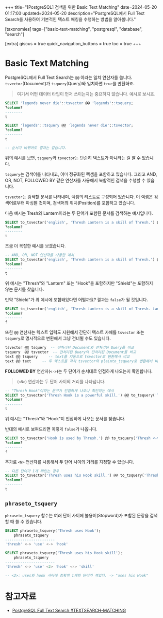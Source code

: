 +++
title="[PostgreSQL] 검색을 위한 Basic Text Matching"
date=2024-05-20 01:17:00
updated=2024-05-20
description="PostgreSQL에서 Full Text Search를 사용하여 기본적인 텍스트 매칭을 수행하는 방법을 알아봅니다."

[taxonomies]
tags=["basic-text-matching", "postgresql", "database", "search"]

[extra]
giscus = true
quick_navigation_buttons = true
toc = true
+++

# Basic Text Matching

PostgreSQL에서 Full Text Search는 `@@` 이라는 일치 연산자를 씁니다. `tsvector`(Document)가 `tsquery`(Query)와 일치하면 `true`를 반환하죠.

> 여기서 어떤 데이터 타입이 먼저 쓰이는지는 중요하지 않습니다. 예시로 보시죠.

```sql
SELECT 'legends never die'::tsvector @@ 'legends'::tsquery;
?column?
--------
t

SELECT 'legends'::tsquery @@ 'legends never die'::tsvector;
?column?
--------
t

-- 순서가 바뀌어도 결과는 같습니다.
```

위의 예시를 보면, `tsquery`와 `tsvector`는 단순히 텍스트가 아니라는 걸 알 수 있습니다.

`tsquery`는 검색어를 나타내고, 이미 정규화된 렉셈을 포함하고 있습니다. 그리고 AND, OR, NOT, FOLLOWED BY 같은 연산자를 사용해서 복합적인 검색을 수행할 수 있습니다.

`tsvector`는 검색할 문서를 나타내며, 렉셈의 리스트로 구성되어 있습니다. 이 렉셈은 검색어로부터 파싱된 것이며, 검색어의 위치(Position)를 포함하고 있습니다.

다음 예시는 Tresh와 Lantern이라는 두 단어가 포함된 문서를 검색하는 예시입니다.

```sql
SELECT to_tsvector('english', 'Thresh Lantern is a skill of Thresh.') @@ to_tsquery('Thresh & Lantern');
?column?
--------
t
```

조금 더 복잡한 예시를 보겠습니다.

```sql
-- AND, OR, NOT 연산자를 사용한 예시
SELECT to_tsvector('english', 'Thresh Lantern is a skill of Thresh.') @@ to_tsquery('Thresh & (Lantern | Hook) & !Shield');
?column?
--------
t
```

위 예시는 "Thresh"와 "Lantern" 또는 "Hook"을 포함하지만 "Shield"는 포함하지 않는 문서를 찾습니다.

만약 "Shield"가 위 예시에 포함돼있다면 어떨까요? 결과는 `false`가 될 것입니다.

```sql
SELECT to_tsvector('english', 'Thresh Lantern is a skill of Thresh. Lantern grants a shield to nearby champions.') @@ to_tsquery('Thresh & (Lantern | Hook) & !Shield');
?column?
--------
f
```

또한 `@@` 연산자는 텍스트 입력도 지원해서 간단히 텍스트 자체를 `tsvector` 또는 `tsquery`로 명시적으로 변환해서 그냥 건너뛸 수도 있습니다.

```sql
tsvector @@ tsquery  -- 전처리된 Document와 전처리된 Query를 비교
tsquery  @@ tsvector  -- 전처리된 Query와 전처리된 Document를 비교
text @@ tsquery     -- text를 자동으로 tsvector로 변환해서 비교
text @@ text     -- 두 텍스트를 각각 tsvector와 plainto_tsquery로 변환해서 비교
```

**FOLLOWED BY** 연산자(`<->`)는 두 단어가 순서대로 인접하게 나오는지 확인합니다.

> (`<N>`) 연산자는 두 단어 사이의 거리를 나타냅니다.

```sql
-- "Thresh Hook"이라는 문구가 인접하게 나오나 확인하는 예시
SELECT to_tsvector('Thresh Hook is a powerful skill.') @@ to_tsquery('Thresh <-> Hook');
?column?
--------
t
```

위 예시는 "Thresh"와 "Hook"이 인접하게 나오는 문서를 찾습니다.

반대의 예시로 보여드리면 이렇게 `false`가 나옵니다.

```sql
SELECT to_tsvector('Hook is used by Thresh.') @@ to_tsquery('Thresh <-> Hook');
?column?
--------
f
```

추가로 `<N>` 연산자를 사용해서 두 단어 사이의 거리를 지정할 수 있습니다.

```sql
-- 다른 단어가 1개 껴있는 경우
SELECT to_tsvector('Thresh uses his Hook skill.') @@ to_tsquery('Thresh <2> Hook');
?column?
--------
t
```

## `phraseto_tsquery`

`phraseto_tsquery` 함수는 여러 단어 사이에 불용어(Stopword)가 포함된 문장을 검색할 때 쓸 수 있습니다.

```sql
SELECT phraseto_tsquery('Thresh uses Hook');
    phraseto_tsquery
-----------------------
'thresh' <-> 'use' <-> 'hook'

SELECT phraseto_tsquery('Thresh uses his Hook skill');
    phraseto_tsquery
-----------------------
'thresh' <-> 'use' <2> 'hook' <-> 'skill'

-- <2>: uses와 hook 사이에 정확히 1개의 단어가 껴있다. -> "uses his Hook"
```


# 참고자료

- [PostgreSQL Full Text Search #TEXTSEARCH-MATCHING](https://www.postgresql.org/docs/current/textsearch-intro.html#TEXTSEARCH-MATCHING)